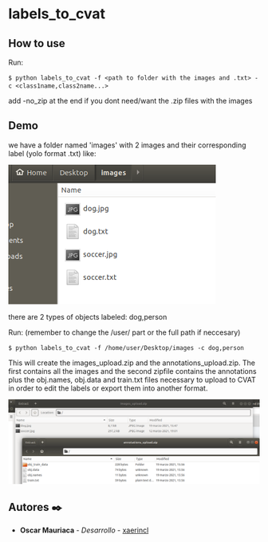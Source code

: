 # labels_to_cvat


## How to use 

Run:
```
$ python labels_to_cvat -f <path to folder with the images and .txt> -c <class1name,class2name...> 
```
add -no_zip at the end if you dont need/want the .zip files with the images


## Demo

we have a folder named 'images' with 2 images and their corresponding label (yolo format .txt) like:




![tutorial_1](/github_images/img1.png)




there are 2 types of objects labeled: dog,person


Run: (remember to change the /user/ part or the full path if neccesary)
```
$ python labels_to_cvat -f /home/user/Desktop/images -c dog,person
```

This will create the images_upload.zip and the annotations_upload.zip. The first contains all the images and the second zipfile contains the annotations plus the obj.names, obj.data and train.txt files necessary to upload to CVAT in order to edit the labels or export them into another format.


![tutorial_2](/github_images/img2.png)




## Autores ✒️
* **Oscar Mauriaca** - *Desarrollo* - [xaerincl](https://github.com/xaerincl)
